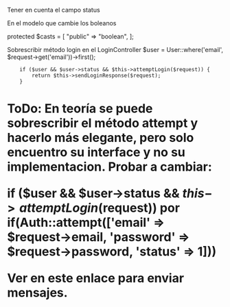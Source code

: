 Tener en cuenta el campo status

En el modelo que cambie los boleanos

protected $casts = [
        "public" => "boolean",
    ];


Sobrescribir método login en el LoginController
 $user = User::where('email', $request->get('email'))->first();

        if ($user && $user->status && $this->attemptLogin($request)) {
            return $this->sendLoginResponse($request);
        }

<h1>
ToDo: En teoría se puede sobrescribir el método attempt y hacerlo más elegante, pero solo encuentro su interface y no su implementacion.
Probar a cambiar:

if ($user && $user->status && $this->attemptLogin($request))
por
 if(Auth::attempt(['email' => $request->email, 'password' => $request->password, 'status' => 1]))

Ver en este enlace para enviar mensajes.
<h1>
